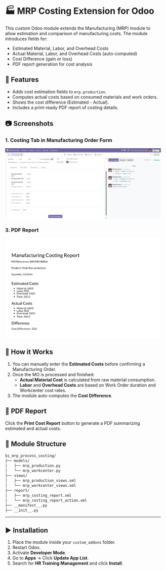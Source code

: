 
# 🏭 MRP Costing Extension for Odoo

This custom Odoo module extends the Manufacturing (MRP) module to allow estimation and comparison of manufacturing costs. The module introduces fields for:
- Estimated Material, Labor, and Overhead Costs
- Actual Material, Labor, and Overhead Costs (auto-computed)
- Cost Difference (gain or loss)
- PDF report generation for cost analysis

## 🚀 Features

- Adds cost estimation fields to `mrp.production`.
- Computes actual costs based on consumed materials and work orders.
- Shows the cost difference (Estimated - Actual).
- Includes a print-ready PDF report of costing details.

## 📷 Screenshots

### 1. Costing Tab in Manufacturing Order Form
![Costing Tab](screenshots/costing_tab.png)

### 3. PDF Report
![PDF Report](screenshots/pdf_report.png)

## 🧠 How it Works

1. You can manually enter the **Estimated Costs** before confirming a Manufacturing Order.
2. Once the MO is processed and finished:
   - **Actual Material Cost** is calculated from raw material consumption.
   - **Labor** and **Overhead Costs** are based on Work Order duration and Workcenter cost rates.
3. The module auto-computes the **Cost Difference**.

## 📄 PDF Report

Click the **Print Cost Report** button to generate a PDF summarizing estimated and actual costs.

## 📂 Module Structure

```plaintext
bi_mrp_process_costing/
├── models/
│   ├── mrp_production.py
│   └── mrp_workcenter.py
├── views/
│   ├── mrp_production_views.xml
│   └── mrp_workcenter_views.xml
├── report/
│   ├── mrp_costing_report.xml
│   └── mrp_costing_report_action.xml
├── __manifest__.py
├── __init__.py
```

---

## ▶️ Installation

1. Place the module inside your `custom_addons` folder.
2. Restart Odoo.
3. Activate **Developer Mode**.
4. Go to **Apps** → Click **Update App List**.
5. Search for **HR Training Management** and click **Install**.
